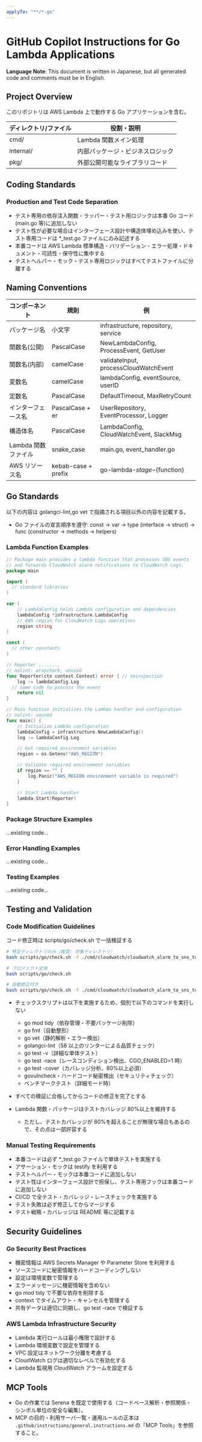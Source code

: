 ```yaml
---
applyTo: "**/*.go"
---
```


<!-- omit in toc -->

# GitHub Copilot Instructions for Go Lambda Applications

**Language Note**: This document is written in Japanese, but all generated code and comments must be in English.

## Project Overview

このリポジトリは AWS Lambda 上で動作する Go アプリケーションを含む。

| ディレクトリ/ファイル | 役割・説明                       |
| --------------------- | -------------------------------- |
| cmd/                  | Lambda 関数メイン処理            |
| internal/             | 内部パッケージ・ビジネスロジック |
| pkg/                  | 外部公開可能なライブラリコード   |

## Coding Standards

### Production and Test Code Separation

- テスト専用の依存注入関数・ラッパー・テスト用ロジックは本番 Go コード(main.go 等)に追加しない
- テスト性が必要な場合はインターフェース設計や構造体埋め込みを使い、テスト専用コードは \*\_test.go ファイルにのみ記述する
- 本番コードは AWS Lambda 標準構造・バリデーション・エラー処理・ドキュメント・可読性・保守性に集中する
- テストヘルパー・モック・テスト専用ロジックはすべてテストファイルに分離する

## Naming Conventions

| コンポーネント      | 規則                | 例                                      |
| ------------------- | ------------------- | --------------------------------------- |
| パッケージ名        | 小文字              | infrastructure, repository, service     |
| 関数名(公開)        | PascalCase          | NewLambdaConfig, ProcessEvent, GetUser  |
| 関数名(内部)        | camelCase           | validateInput, processCloudWatchEvent   |
| 変数名              | camelCase           | lambdaConfig, eventSource, userID       |
| 定数名              | PascalCase          | DefaultTimeout, MaxRetryCount           |
| インターフェース名  | PascalCase + er     | UserRepository, EventProcessor, Logger  |
| 構造体名            | PascalCase          | LambdaConfig, CloudWatchEvent, SlackMsg |
| Lambda 関数ファイル | snake_case          | main.go, event_handler.go               |
| AWS リソース名      | kebab-case + prefix | go-lambda-${stage}-${function}          |

## Go Standards

以下の内容は golangci-lint,go vet で指摘される項目以外の内容を記載する。

- Go ファイルの宣言順序を遵守: const -> var -> type (interface → struct) -> func (constructor → methods → helpers)

### Lambda Function Examples

```go
// Package main provides a lambda function that processes SNS events
// and forwards CloudWatch alarm notifications to CloudWatch Logs.
package main

import (
  // standard libraries
)

var (
	// LambdaConfig holds Lambda configuration and dependencies
	lambdaConfig *infrastructure.LambdaConfig
	// AWS region for CloudWatch Logs operations
	region string
)

const (
  // other constants
)

// Reporter ........
// nolint: wrapcheck, unused
func Reporter(ctx context.Context) error { // noinspection
	log := lambdaConfig.Log
  // some code to process the event
	return nil
}

// Main function initializes the Lambda handler and configuration
// nolint: unused
func main() {
	// Initialize Lambda configuration
	lambdaConfig = infrastructure.NewLambdaConfig()
	log := lambdaConfig.Log

	// Get required environment variables
	region = os.Getenv("AWS_REGION")

	// Validate required environment variables
	if region == "" {
		log.Panic("AWS_REGION environment variable is required")
	}

	// Start Lambda handler
	lambda.Start(Reporter)
}
```

### Package Structure Examples

...existing code...

### Error Handling Examples

...existing code...

### Testing Examples

...existing code...

## Testing and Validation

### Code Modification Guidelines

コード修正時は scripts/go/check.sh で一括検証する

```bash
# 特定ディレクトリのみ（推奨: 対象ディレクトリ）
bash scripts/go/check.sh -f ./cmd/cloudwatch/cloudwatch_alarm_to_sns_to_slack/

# プロジェクト全体
bash scripts/go/check.sh

# 自動修正付き
bash scripts/go/check.sh -f ./cmd/cloudwatch/cloudwatch_alarm_to_sns_to_slack/
```

- チェックスクリプトは以下を実施するため、個別で以下のコマンドを実行しない

  - go mod tidy（依存管理・不要パッケージ削除）
  - go fmt（自動整形）
  - go vet（静的解析・エラー検出）
  - golangci-lint（58 以上のリンターによる品質チェック）
  - go test -v（詳細な単体テスト）
  - go test -race（レースコンディション検出、CGO_ENABLED=1 時）
  - go test -cover（カバレッジ分析、80%以上必須）
  - govulncheck・ハードコード秘密検出（セキュリティチェック）
  - ベンチマークテスト（詳細モード時）

- すべての検証に合格してからコードの修正を完了とする
- Lambda 関数・パッケージはテストカバレッジ 80%以上を維持する
  - ただし、テストカバレッジが 80%を超えることが無理な場合もあるので、その点は一部許容する

### Manual Testing Requirements

- 本番コードは必ず \*\_test.go ファイルで単体テストを実施する
- アサーション・モックは testify を利用する
- テストヘルパー・モックは本番コードに追加しない
- テスト性はインターフェース設計で担保し、テスト専用フックは本番コードに追加しない
- CI/CD で全テスト・カバレッジ・レースチェックを実施する
- テスト失敗は必ず修正してからマージする
- テスト戦略・カバレッジは README 等に記載する

## Security Guidelines

### Go Security Best Practices

- 機密情報は AWS Secrets Manager や Parameter Store を利用する
- ソースコードに秘密情報をハードコーディングしない
- 設定は環境変数で管理する
- エラーメッセージに機密情報を含めない
- go mod tidy で不要な依存を削除する
- context でタイムアウト・キャンセルを管理する
- 共有データは適切に同期し、go test -race で検証する

### AWS Lambda Infrastructure Security

- Lambda 実行ロールは最小権限で設計する
- Lambda 環境変数で設定を管理する
- VPC 設定はネットワーク分離を考慮する
- CloudWatch ログは適切なレベルで有効化する
- Lambda 監視用 CloudWatch アラームを設定する

## MCP Tools

- Go の作業では Serena を既定で使用する（コードベース解析・参照関係・シンボル単位の安全な編集）。
- MCP の目的・利用サーバ一覧・運用ルールの正本は `.github/instructions/general.instructions.md` の「MCP Tools」を参照すること。
